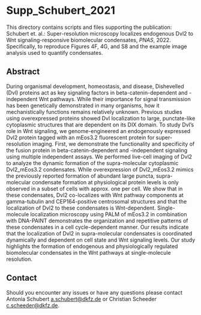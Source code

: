 # Supp_Schubert_2021

This directory contains scripts and files supporting the publication: 
Schubert et. al.: Super-resolution microscopy localizes endogenous Dvl2 to Wnt signaling-responsive biomolecular condensates, _PNAS_, 2022.
Specifically, to reproduce Figures 4F, 4G, and S8 and the example image analysis used to quantify condensates.
## Abstract

During organismal development, homeostasis, and disease, Dishevelled (Dvl) proteins act as key signaling factors in beta-catenin-dependent and -independent Wnt pathways. While their importance for signal transmission has been genetically demonstrated in many organisms, how it mechanistically functions remains relatively unknown. Previous studies using overexpressed proteins showed Dvl localization to large, punctate-like cytoplasmic structures that are dependent on its DIX domain. To study Dvl’s role in Wnt signaling, we genome-engineered an endogenously expressed Dvl2 protein tagged with an mEos3.2 fluorescent protein for super-resolution imaging. First, we demonstrate the functionality and specificity of the fusion protein in beta-catenin-dependent and -independent signaling using multiple independent assays. We performed live-cell imaging of Dvl2 to analyze the dynamic formation of the supra-molecular cytoplasmic Dvl2_mEos3.2 condensates. While overexpression of Dvl2_mEos3.2 mimics the previously reported formation of abundant large puncta, supra-molecular condensate formation at physiological protein levels is only observed in a subset of cells with approx. one per cell. We show that in these condensates, Dvl2 co-localizes with Wnt pathway components at gamma-tubulin and CEP164-positive centrosomal structures and that the localization of Dvl2 to these condensates is Wnt-dependent. Single-molecule localization microscopy using PALM of mEos3.2 in combination with DNA-PAINT demonstrates the organization and repetitive patterns of these condensates in a cell cycle-dependent manner. Our results indicate that the localization of Dvl2 in supra-molecular condensates is coordinated dynamically and dependent on cell state and Wnt signaling levels. Our study highlights the formation of endogenous and physiologically regulated biomolecular condensates in the Wnt pathways at single-molecule resolution.

## Contact

Should you encounter any issues or have any questions please contact Antonia Schubert <a.schubert@dkfz.de> or Christian Scheeder <c.scheeder@dkfz.de>.
